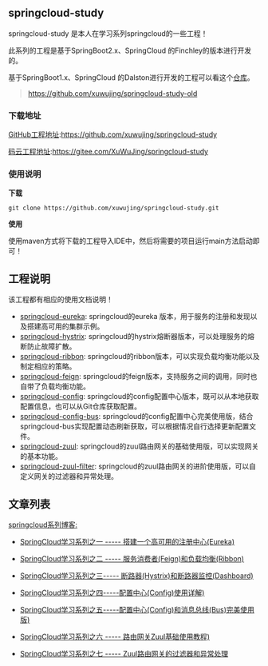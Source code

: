 ## springcloud-study 

springcloud-study 是本人在学习系列springcloud的一些工程！

此系列的工程是基于SpringBoot2.x、SpringCloud 的Finchley的版本进行开发的。

基于SpringBoot1.x、SpringCloud 的Dalston进行开发的工程可以看这个[仓库](https://github.com/xuwujing/springcloud-study-old)。

> https://github.com/xuwujing/springcloud-study-old

### 下载地址

[GitHub工程地址](https://github.com/xuwujing/springcloud-study):https://github.com/xuwujing/springcloud-study

[码云工程地址](https://gitee.com/XuWuJing/springcloud-study):https://gitee.com/XuWuJing/springcloud-study

### 使用说明

**下载**

    git clone https://github.com/xuwujing/springcloud-study.git

**使用**

使用maven方式将下载的工程导入IDE中，然后将需要的项目运行main方法启动即可！






## 工程说明

该工程都有相应的使用文档说明！

- [springcloud-eureka](https://github.com/xuwujing/springcloud-study/tree/master/springcloud-eureka): springcloud的eureka 版本，用于服务的注册和发现以及搭建高可用的集群示例。
- [springcloud-hystrix](https://github.com/xuwujing/springcloud-study/tree/master/springcloud-hystrix): springcloud的hystrix熔断器版本，可以处理服务的熔断防止故障扩散。
- [springcloud-ribbon](https://github.com/xuwujing/springcloud-study/tree/master/springcloud-ribbon):
springcloud的ribbon版本，可以实现负载均衡功能以及制定相应的策略。
- [springcloud-feign](https://github.com/xuwujing/springcloud-study/tree/master/springcloud-feign): springcloud的feign版本，支持服务之间的调用，同时也自带了负载均衡功能。
- [springcloud-config](https://github.com/xuwujing/springcloud-study/tree/master/springcloud-config): springcloud的config配置中心版本，既可以从本地获取配置信息，也可以从Git仓库获取配置。
- [springcloud-config-bus](https://github.com/xuwujing/springcloud-study/tree/master/springcloud-config-bus): springcloud的config配置中心完美使用版，结合springcloud-bus实现配置动态刷新获取，可以根据情况自行选择更新配置文件。
- [springcloud-zuul](https://github.com/xuwujing/springcloud-study/tree/master/springcloud-zuul): springcloud的zuul路由网关的基础使用版，可以实现网关的基本功能。
- [springcloud-zuul-filter](https://github.com/xuwujing/springcloud-study/tree/master/springcloud-zuul-filter): springcloud的zuul路由网关的进阶使用版，可以自定义网关的过滤器和异常处理。



## 文章列表


[springcloud系列博客:](https://www.cnblogs.com/xuwujing/tag/springcloud/)


- [SpringCloud学习系列之一 ----- 搭建一个高可用的注册中心(Eureka)](https://www.cnblogs.com/xuwujing/p/10269570.html)

- [SpringCloud学习系列之二 ----- 服务消费者(Feign)和负载均衡(Ribbon)](https://www.cnblogs.com/xuwujing/p/10273989.html)

- [SpringCloud学习系列之三----- 断路器(Hystrix)和断路器监控(Dashboard)](https://www.cnblogs.com/xuwujing/p/10446126.html)

- [SpringCloud学习系列之四-----配置中心(Config)使用详解)](https://www.cnblogs.com/xuwujing/p/10549242.html)

- [SpringCloud学习系列之五-----配置中心(Config)和消息总线(Bus)完美使用版)](https://www.cnblogs.com/xuwujing/p/10602687.html)

- [SpringCloud学习系列之六 ----- 路由网关Zuul基础使用教程)](https://www.cnblogs.com/xuwujing/p/10777782.html)

- [SpringCloud学习系列之七 ----- Zuul路由网关的过滤器和异常处理](https://www.cnblogs.com/xuwujing/p/10888517.html)